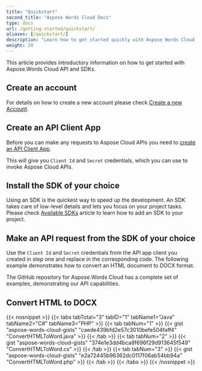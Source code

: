 ```yaml
---
title: "Quickstart"
second_title: "Aspose Words Cloud Docs"
type: docs
url: /getting-started/quickstart/
aliases: [/quickstart/]
description: "Learn how to get started quickly with Aspose Words Cloud API and SDKs."
weight: 20
---
```


This article provides introductory information on how to get started with Aspose.Words Cloud API and SDKs.

## Create an account

For details on how to create a new account please check [Create a new Account](https://docs.aspose.cloud/storage/creating-and-managing-account/).

## Create an API Client App

Before you can make any requests to Aspose Cloud APIs you need to [create an API Client App](https://docs.aspose.cloud/storage/create-new-app-and-get-app-key-and-sid/).

This will give you `Client Id` and `Secret` credentials, which you can use to invoke Aspose Cloud APIs.

## Install the SDK of your choice

Using an SDK is the quickest way to speed up the development. An SDK takes care of low-level details and lets you focus on your project tasks. Please check [Available SDKs](/words/available-sdks/) article to learn how to add an SDK to your project.

## Make an API request from the SDK of your choice

Use the `Client Id` and `Secret` credentials from the API app client you created in step one and replace in the corresponding code. The following example demonstrates how to convert an HTML document to DOCX format.

The GitHub repository for Aspose.Words Cloud has a complete set of examples, demonstrating our API capabilities.

## Convert HTML to DOCX

{{< nosnippet >}}
{{< tabs tabTotal="3" tabID="1" tabName1="Java" tabName2="C#" tabName3="PHP" >}}
{{< tab tabNum="1" >}}
{{< gist "aspose-words-cloud-gists" "caede439bfd2e57c3010befe504faff4" "ConvertHTMLToWord.java" >}}
{{< /tab >}}
{{< tab tabNum="2" >}}
{{< gist "aspose-words-cloud-gists" "374e1e3dd4bca8f696f29d913645f549" "ConvertHTMLToWord.cs" >}}
{{< /tab >}}
{{< tab tabNum="3" >}}
{{< gist "aspose-words-cloud-gists" "e2a72445b96362dc0117f06ab54bb94a" "ConvertHTMLToWord.php" >}}
{{< /tab >}}
{{< /tabs >}}
{{< /nosnippet >}}
